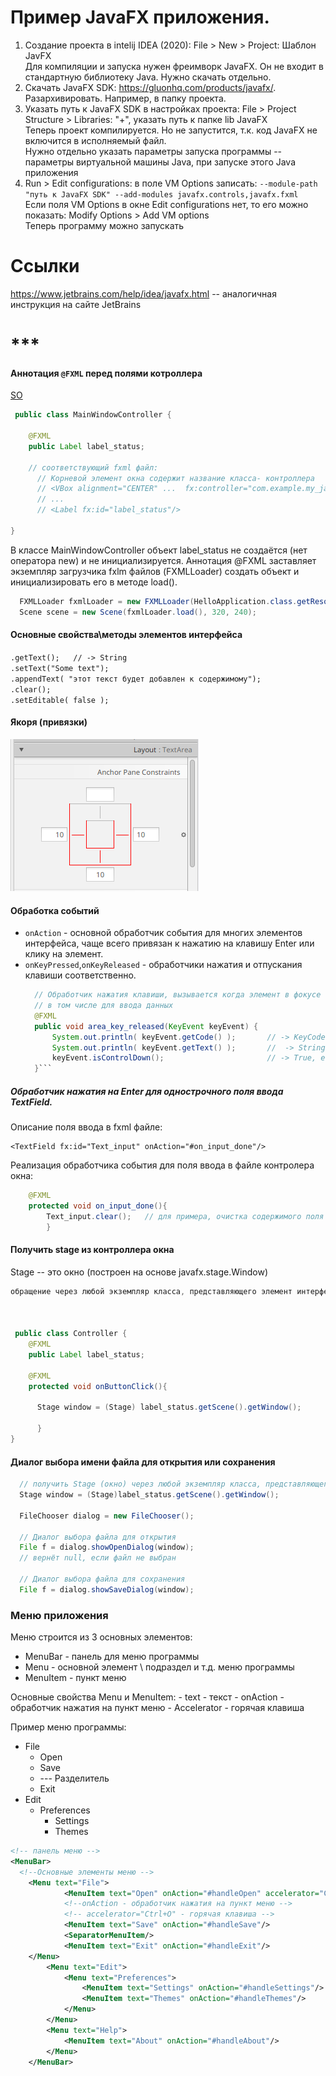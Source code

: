 # Пример JavaFX приложения.

1. Создание проекта в intelij IDEA (2020): File > New > Project: Шаблон JavFX\
  Для компиляции и запуска нужен фреимворк JavaFX. Он не входит в стандартную библиотеку Java. Нужно скачать отдельно.
2. Скачать JavaFX SDK: https://gluonhq.com/products/javafx/. Разархивировать. Например, в папку проекта.
3. Указать путь к JavaFX SDK в настройках проекта: File > Project Structure > Libraries: "+", указать путь к папке lib JavaFX \
  Теперь проект компилируется. Но не запустится, т.к. код JavaFX не включится в исполняемый файл. \
  Нужно отдельно указать параметры запуска программы -- параметры виртуальной машины Java, при запуске этого Java приложения
4. Run > Edit configurations: в поле VM Options записать: `--module-path "путь к JavaFX SDK" --add-modules javafx.controls,javafx.fxml` \
  Если поля VM Options в окне Edit configurations нет, то его можно показать: Modify Options > Add VM options \
  Теперь программу можно запускать


# Ссылки
https://www.jetbrains.com/help/idea/javafx.html -- аналогичная инструкция на сайте JetBrains


# ***
#### Аннотация `@FXML` перед полями котроллера

[SO](https://stackoverflow.com/questions/30210170/is-fxml-needed-for-every-declaration)
 
```Java
 public class MainWindowController {
    
    @FXML
    public Label label_status;
    
    // соответствующий fxml файл:
      // Корневой элемент окна содержит название класса- контроллера
      // <VBox alignment="CENTER" ...  fx:controller="com.example.my_javafx_program.MainWindowController">
      // ...
      // <Label fx:id="label_status"/>
    
}
```
В классе MainWindowController объект label_status не создаётся (нет оператора new) и не инициализируется. 
Аннотация @FXML заставляет экземпляр загрузчика fxlm файлов (FXMLLoader) создать объект и инициализировать его в методе load().
```java
  FXMLLoader fxmlLoader = new FXMLLoader(HelloApplication.class.getResource("hello-view.fxml"));
  Scene scene = new Scene(fxmlLoader.load(), 320, 240);
```
#### Основные свойства\методы элементов интерфейса
`.getText();   // -> String`\
`.setText("Some text");`\
`.appendText( "этот текст будет добавлен к содержимому");`\
`.clear();`\
`.setEditable( false );`


#### Якоря (привязки)
![](javafx_anchors.png)

#### Обработка событий

- `onAction` - основной обработчик события для многих элементов интерфейса, чаще всего привязан к нажатию на клавишу Enter или клику на элемент.
- `onKeyPressed`,`onKeyReleased` - обработчики нажатия и отпускания клавиши соответственно.
  ```java
    // Обработчик нажатия клавиши, вызывается когда элемент в фокусе и нажата любая клавиша,
    // в том числе для ввода данных
    @FXML
    public void area_key_released(KeyEvent keyEvent) {
        System.out.println( keyEvent.getCode() );       // -> KeyCode - код клавиши
        System.out.println( keyEvent.getText() );       //  -> String - строковое обозначение клавиши
        keyEvent.isControlDown();                       // -> True, если нажата клавиша Control
    }```

##### Обработчик нажатия на Enter для однострочного поля ввода TextField.
Описание поля ввода в fxml файле:
```fxml
<TextField fx:id="Text_input" onAction="#on_input_done"/>
```


Реализация обработчика события для поля ввода в файле контролера окна:
```java
    @FXML
    protected void on_input_done(){
        Text_input.clear();   // для примера, очистка содержимого поля ввода 
        }
```


#### Получить stage из контроллера окна
Stage -- это окно (построен на основе javafx.stage.Window)


```Java
обращение через любой экземпляр класса, представляющего элемент интерфейса

 
 
 public class Controller {
    @FXML
    public Label label_status;
    
    @FXML
    protected void onButtonClick(){
    
      Stage window = (Stage) label_status.getScene().getWindow();
      
      }
}
```


#### Диалог выбора имени файла для открытия или сохранения
```java
  // получить Stage (окно) через любой экземпляр класса, представляющего элемент интерфеса
  Stage window = (Stage)label_status.getScene().getWindow();
  
  FileChooser dialog = new FileChooser();
  
  // Диалог выбора файла для открытия
  File f = dialog.showOpenDialog(window);
  // вернёт null, если файл не выбран
  
  // Диалог выбора файла для сохранения
  File f = dialog.showSaveDialog(window);
```

### Меню приложения

Меню строится из 3 основных элементов:
* MenuBar - панель для меню программы
* Menu - основной элемент \ подраздел и т.д. меню программы
* MenuItem - пункт меню

Основные свойства Menu и MenuItem: 
    - text - текст
    - onAction - обработчик нажатия на пункт меню
    - Accelerator - горячая клавиша


Пример меню программы:
* File
  - Open
  - Save
  - --- Разделитель
  - Exit
* Edit
  - Preferences
    - Settings
    - Themes
```xml
<!-- панель меню -->
<MenuBar>
  <!--Основные элементы меню -->
    <Menu text="File">
            <MenuItem text="Open" onAction="#handleOpen" accelerator="Ctrl+O"/>
            <!--onAction - обработчик нажатия на пункт меню -->
            <!-- accelerator="Ctrl+O" - горячая клавиша -->
            <MenuItem text="Save" onAction="#handleSave"/>
            <SeparatorMenuItem/>
            <MenuItem text="Exit" onAction="#handleExit"/>
    </Menu>
        <Menu text="Edit">
            <Menu text="Preferences">
                <MenuItem text="Settings" onAction="#handleSettings"/>
                <MenuItem text="Themes" onAction="#handleThemes"/>
            </Menu>
        </Menu>
        <Menu text="Help">
            <MenuItem text="About" onAction="#handleAbout"/>
        </Menu>
    </MenuBar>
```